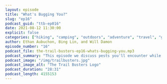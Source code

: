 ```yaml
---
layout: episode
title: "What's Bugging You?"
slug: "ep16"
podcast_guid: "ttb-ep016"
date: 2021-08-12 11:30:00
explicit: false
categories: ["hiking", "camping", "outdoors", "adventure", "travel", "gear"]
author: Ethan Aubuchon, Bing Lin, and Will Damon
episode_number: "16"
podcast_file: the-trail-busters-ep16-whats-bugging-you.mp3
podcast_summary: "This episode we discuss pests you'll encounter while on the trail and how to avoid them.  Everything from musquitos to black bears, what do you need to watch out and prepare for?"
podcast_image: "/img/trailbusters.jpg"
podcast_image_alt: "The Trail Busters Logo"
podcast_duration: "28:31"
podcast_length: 4155153
---
```


